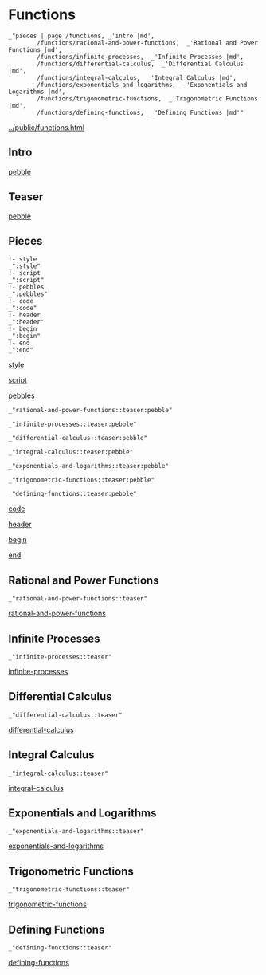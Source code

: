 # Functions

    _"pieces | page /functions, _'intro |md',
            /functions/rational-and-power-functions,  _'Rational and Power Functions |md',
            /functions/infinite-processes,  _'Infinite Processes |md',
            /functions/differential-calculus,  _'Differential Calculus |md',
            /functions/integral-calculus,  _'Integral Calculus |md',
            /functions/exponentials-and-logarithms,  _'Exponentials and Logarithms |md',
            /functions/trigonometric-functions,  _'Trigonometric Functions |md',
            /functions/defining-functions,  _'Defining Functions |md'"

[../public/functions.html](# "save:")


## Intro

[pebble]()

## Teaser

[pebble]()

## Pieces

    !- style
    _":style"
    !- script
    _":script"
    !- pebbles
    _":pebbles"
    !- code
    _":code"
    !- header
    _":header"
    !- begin
    _":begin"
    !- end
    _":end"

[style]() 

[script]()

[pebbles]()

    _"rational-and-power-functions::teaser:pebble"

    _"infinite-processes::teaser:pebble"

    _"differential-calculus::teaser:pebble"

    _"integral-calculus::teaser:pebble"

    _"exponentials-and-logarithms::teaser:pebble"

    _"trigonometric-functions::teaser:pebble"

    _"defining-functions::teaser:pebble"


[code]()



[header]()

[begin]()

[end]()

## Rational and Power Functions

    _"rational-and-power-functions::teaser"


[rational-and-power-functions](pages/functions_rational-and-power-functions.md "load:")

## Infinite Processes

    _"infinite-processes::teaser"


[infinite-processes](pages/functions_infinite-processes.md "load:")

## Differential Calculus

    _"differential-calculus::teaser"


[differential-calculus](pages/functions_differential-calculus.md "load:")

## Integral Calculus

    _"integral-calculus::teaser"


[integral-calculus](pages/functions_integral-calculus.md "load:")

## Exponentials and Logarithms

    _"exponentials-and-logarithms::teaser"


[exponentials-and-logarithms](pages/functions_exponentials-and-logarithms.md "load:")

## Trigonometric Functions

    _"trigonometric-functions::teaser"


[trigonometric-functions](pages/functions_trigonometric-functions.md "load:")

## Defining Functions

    _"defining-functions::teaser"


[defining-functions](pages/functions_defining-functions.md "load:")